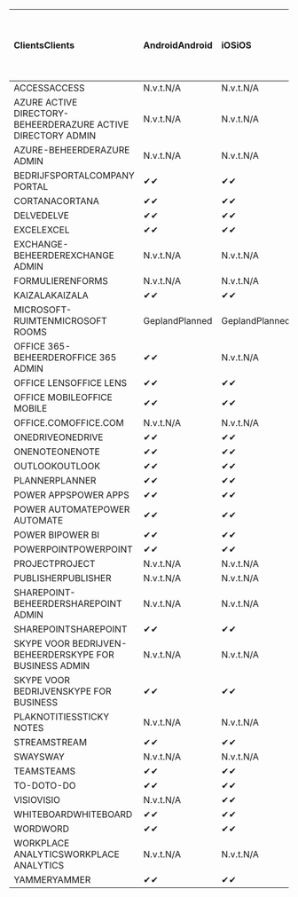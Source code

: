 <!-- This file is generated automatically. Changes made to this file will be overwritten.-->
|<span data-ttu-id="2d8ad-101">Clients</span><span class="sxs-lookup"><span data-stu-id="2d8ad-101">Clients</span></span>|<span data-ttu-id="2d8ad-102">Android</span><span class="sxs-lookup"><span data-stu-id="2d8ad-102">Android</span></span>|<span data-ttu-id="2d8ad-103">iOS</span><span class="sxs-lookup"><span data-stu-id="2d8ad-103">iOS</span></span>|<span data-ttu-id="2d8ad-104">Mac</span><span class="sxs-lookup"><span data-stu-id="2d8ad-104">Mac</span></span>|<span data-ttu-id="2d8ad-105">Windows 10</span><span class="sxs-lookup"><span data-stu-id="2d8ad-105">Windows 10</span></span><br><span data-ttu-id="2d8ad-106">Bureaublad</span><span class="sxs-lookup"><span data-stu-id="2d8ad-106">Desktop</span></span>|<span data-ttu-id="2d8ad-107">Windows 10</span><span class="sxs-lookup"><span data-stu-id="2d8ad-107">Windows 10</span></span><br><span data-ttu-id="2d8ad-108">Moderne apps</span><span class="sxs-lookup"><span data-stu-id="2d8ad-108">Modern Apps</span></span>|
|:-|:-|:-|:-|:-|:-|
|<span data-ttu-id="2d8ad-109">ACCESS</span><span class="sxs-lookup"><span data-stu-id="2d8ad-109">ACCESS</span></span>|<span data-ttu-id="2d8ad-110">N.v.t.</span><span class="sxs-lookup"><span data-stu-id="2d8ad-110">N/A</span></span>|<span data-ttu-id="2d8ad-111">N.v.t.</span><span class="sxs-lookup"><span data-stu-id="2d8ad-111">N/A</span></span>|<span data-ttu-id="2d8ad-112">N.v.t.</span><span class="sxs-lookup"><span data-stu-id="2d8ad-112">N/A</span></span>|<span data-ttu-id="2d8ad-113">✔</span><span class="sxs-lookup"><span data-stu-id="2d8ad-113">✔</span></span>|<span data-ttu-id="2d8ad-114">N.v.t.</span><span class="sxs-lookup"><span data-stu-id="2d8ad-114">N/A</span></span>|
|<span data-ttu-id="2d8ad-115">AZURE ACTIVE DIRECTORY-BEHEERDER</span><span class="sxs-lookup"><span data-stu-id="2d8ad-115">AZURE ACTIVE DIRECTORY ADMIN</span></span>|<span data-ttu-id="2d8ad-116">N.v.t.</span><span class="sxs-lookup"><span data-stu-id="2d8ad-116">N/A</span></span>|<span data-ttu-id="2d8ad-117">N.v.t.</span><span class="sxs-lookup"><span data-stu-id="2d8ad-117">N/A</span></span>|<span data-ttu-id="2d8ad-118">N.v.t.</span><span class="sxs-lookup"><span data-stu-id="2d8ad-118">N/A</span></span>|<span data-ttu-id="2d8ad-119">✔</span><span class="sxs-lookup"><span data-stu-id="2d8ad-119">✔</span></span>|<span data-ttu-id="2d8ad-120">N.v.t.</span><span class="sxs-lookup"><span data-stu-id="2d8ad-120">N/A</span></span>|
|<span data-ttu-id="2d8ad-121">AZURE-BEHEERDER</span><span class="sxs-lookup"><span data-stu-id="2d8ad-121">AZURE ADMIN</span></span>|<span data-ttu-id="2d8ad-122">N.v.t.</span><span class="sxs-lookup"><span data-stu-id="2d8ad-122">N/A</span></span>|<span data-ttu-id="2d8ad-123">N.v.t.</span><span class="sxs-lookup"><span data-stu-id="2d8ad-123">N/A</span></span>|<span data-ttu-id="2d8ad-124">N.v.t.</span><span class="sxs-lookup"><span data-stu-id="2d8ad-124">N/A</span></span>|<span data-ttu-id="2d8ad-125">N.v.t.</span><span class="sxs-lookup"><span data-stu-id="2d8ad-125">N/A</span></span>|<span data-ttu-id="2d8ad-126">N.v.t.</span><span class="sxs-lookup"><span data-stu-id="2d8ad-126">N/A</span></span>|
|<span data-ttu-id="2d8ad-127">BEDRIJFSPORTAL</span><span class="sxs-lookup"><span data-stu-id="2d8ad-127">COMPANY PORTAL</span></span>|<span data-ttu-id="2d8ad-128">✔</span><span class="sxs-lookup"><span data-stu-id="2d8ad-128">✔</span></span>|<span data-ttu-id="2d8ad-129">✔</span><span class="sxs-lookup"><span data-stu-id="2d8ad-129">✔</span></span>|<span data-ttu-id="2d8ad-130">✔</span><span class="sxs-lookup"><span data-stu-id="2d8ad-130">✔</span></span>|<span data-ttu-id="2d8ad-131">N.v.t.</span><span class="sxs-lookup"><span data-stu-id="2d8ad-131">N/A</span></span>|<span data-ttu-id="2d8ad-132">✔</span><span class="sxs-lookup"><span data-stu-id="2d8ad-132">✔</span></span>|
|<span data-ttu-id="2d8ad-133">CORTANA</span><span class="sxs-lookup"><span data-stu-id="2d8ad-133">CORTANA</span></span>|<span data-ttu-id="2d8ad-134">✔</span><span class="sxs-lookup"><span data-stu-id="2d8ad-134">✔</span></span>|<span data-ttu-id="2d8ad-135">✔</span><span class="sxs-lookup"><span data-stu-id="2d8ad-135">✔</span></span>|<span data-ttu-id="2d8ad-136">N.v.t.</span><span class="sxs-lookup"><span data-stu-id="2d8ad-136">N/A</span></span>|<span data-ttu-id="2d8ad-137">N.v.t.</span><span class="sxs-lookup"><span data-stu-id="2d8ad-137">N/A</span></span>|<span data-ttu-id="2d8ad-138">✔</span><span class="sxs-lookup"><span data-stu-id="2d8ad-138">✔</span></span>|
|<span data-ttu-id="2d8ad-139">DELVE</span><span class="sxs-lookup"><span data-stu-id="2d8ad-139">DELVE</span></span>|<span data-ttu-id="2d8ad-140">✔</span><span class="sxs-lookup"><span data-stu-id="2d8ad-140">✔</span></span>|<span data-ttu-id="2d8ad-141">✔</span><span class="sxs-lookup"><span data-stu-id="2d8ad-141">✔</span></span>|<span data-ttu-id="2d8ad-142">N.v.t.</span><span class="sxs-lookup"><span data-stu-id="2d8ad-142">N/A</span></span>|<span data-ttu-id="2d8ad-143">N.v.t.</span><span class="sxs-lookup"><span data-stu-id="2d8ad-143">N/A</span></span>|<span data-ttu-id="2d8ad-144">N.v.t.</span><span class="sxs-lookup"><span data-stu-id="2d8ad-144">N/A</span></span>|
|<span data-ttu-id="2d8ad-145">EXCEL</span><span class="sxs-lookup"><span data-stu-id="2d8ad-145">EXCEL</span></span>|<span data-ttu-id="2d8ad-146">✔</span><span class="sxs-lookup"><span data-stu-id="2d8ad-146">✔</span></span>|<span data-ttu-id="2d8ad-147">✔</span><span class="sxs-lookup"><span data-stu-id="2d8ad-147">✔</span></span>|<span data-ttu-id="2d8ad-148">✔</span><span class="sxs-lookup"><span data-stu-id="2d8ad-148">✔</span></span>|<span data-ttu-id="2d8ad-149">✔</span><span class="sxs-lookup"><span data-stu-id="2d8ad-149">✔</span></span>|<span data-ttu-id="2d8ad-150">✔</span><span class="sxs-lookup"><span data-stu-id="2d8ad-150">✔</span></span>|
|<span data-ttu-id="2d8ad-151">EXCHANGE-BEHEERDER</span><span class="sxs-lookup"><span data-stu-id="2d8ad-151">EXCHANGE ADMIN</span></span>|<span data-ttu-id="2d8ad-152">N.v.t.</span><span class="sxs-lookup"><span data-stu-id="2d8ad-152">N/A</span></span>|<span data-ttu-id="2d8ad-153">N.v.t.</span><span class="sxs-lookup"><span data-stu-id="2d8ad-153">N/A</span></span>|<span data-ttu-id="2d8ad-154">N.v.t.</span><span class="sxs-lookup"><span data-stu-id="2d8ad-154">N/A</span></span>|<span data-ttu-id="2d8ad-155">✔</span><span class="sxs-lookup"><span data-stu-id="2d8ad-155">✔</span></span>|<span data-ttu-id="2d8ad-156">N.v.t.</span><span class="sxs-lookup"><span data-stu-id="2d8ad-156">N/A</span></span>|
|<span data-ttu-id="2d8ad-157">FORMULIEREN</span><span class="sxs-lookup"><span data-stu-id="2d8ad-157">FORMS</span></span>|<span data-ttu-id="2d8ad-158">N.v.t.</span><span class="sxs-lookup"><span data-stu-id="2d8ad-158">N/A</span></span>|<span data-ttu-id="2d8ad-159">N.v.t.</span><span class="sxs-lookup"><span data-stu-id="2d8ad-159">N/A</span></span>|<span data-ttu-id="2d8ad-160">N.v.t.</span><span class="sxs-lookup"><span data-stu-id="2d8ad-160">N/A</span></span>|<span data-ttu-id="2d8ad-161">N.v.t.</span><span class="sxs-lookup"><span data-stu-id="2d8ad-161">N/A</span></span>|<span data-ttu-id="2d8ad-162">N.v.t.</span><span class="sxs-lookup"><span data-stu-id="2d8ad-162">N/A</span></span>|
|<span data-ttu-id="2d8ad-163">KAIZALA</span><span class="sxs-lookup"><span data-stu-id="2d8ad-163">KAIZALA</span></span>|<span data-ttu-id="2d8ad-164">✔</span><span class="sxs-lookup"><span data-stu-id="2d8ad-164">✔</span></span>|<span data-ttu-id="2d8ad-165">✔</span><span class="sxs-lookup"><span data-stu-id="2d8ad-165">✔</span></span>|<span data-ttu-id="2d8ad-166">N.v.t.</span><span class="sxs-lookup"><span data-stu-id="2d8ad-166">N/A</span></span>|<span data-ttu-id="2d8ad-167">N.v.t.</span><span class="sxs-lookup"><span data-stu-id="2d8ad-167">N/A</span></span>|<span data-ttu-id="2d8ad-168">N.v.t.</span><span class="sxs-lookup"><span data-stu-id="2d8ad-168">N/A</span></span>|
|<span data-ttu-id="2d8ad-169">MICROSOFT-RUIMTEN</span><span class="sxs-lookup"><span data-stu-id="2d8ad-169">MICROSOFT ROOMS</span></span>|<span data-ttu-id="2d8ad-170">Gepland</span><span class="sxs-lookup"><span data-stu-id="2d8ad-170">Planned</span></span>|<span data-ttu-id="2d8ad-171">Gepland</span><span class="sxs-lookup"><span data-stu-id="2d8ad-171">Planned</span></span>|<span data-ttu-id="2d8ad-172">N.v.t.</span><span class="sxs-lookup"><span data-stu-id="2d8ad-172">N/A</span></span>|<span data-ttu-id="2d8ad-173">N.v.t.</span><span class="sxs-lookup"><span data-stu-id="2d8ad-173">N/A</span></span>|<span data-ttu-id="2d8ad-174">N.v.t.</span><span class="sxs-lookup"><span data-stu-id="2d8ad-174">N/A</span></span>|
|<span data-ttu-id="2d8ad-175">OFFICE 365-BEHEERDER</span><span class="sxs-lookup"><span data-stu-id="2d8ad-175">OFFICE 365 ADMIN</span></span>|<span data-ttu-id="2d8ad-176">✔</span><span class="sxs-lookup"><span data-stu-id="2d8ad-176">✔</span></span>|<span data-ttu-id="2d8ad-177">N.v.t.</span><span class="sxs-lookup"><span data-stu-id="2d8ad-177">N/A</span></span>|<span data-ttu-id="2d8ad-178">N.v.t.</span><span class="sxs-lookup"><span data-stu-id="2d8ad-178">N/A</span></span>|<span data-ttu-id="2d8ad-179">N.v.t.</span><span class="sxs-lookup"><span data-stu-id="2d8ad-179">N/A</span></span>|<span data-ttu-id="2d8ad-180">N.v.t.</span><span class="sxs-lookup"><span data-stu-id="2d8ad-180">N/A</span></span>|
|<span data-ttu-id="2d8ad-181">OFFICE LENS</span><span class="sxs-lookup"><span data-stu-id="2d8ad-181">OFFICE LENS</span></span>|<span data-ttu-id="2d8ad-182">✔</span><span class="sxs-lookup"><span data-stu-id="2d8ad-182">✔</span></span>|<span data-ttu-id="2d8ad-183">✔</span><span class="sxs-lookup"><span data-stu-id="2d8ad-183">✔</span></span>|<span data-ttu-id="2d8ad-184">N.v.t.</span><span class="sxs-lookup"><span data-stu-id="2d8ad-184">N/A</span></span>|<span data-ttu-id="2d8ad-185">N.v.t.</span><span class="sxs-lookup"><span data-stu-id="2d8ad-185">N/A</span></span>|<span data-ttu-id="2d8ad-186">✔</span><span class="sxs-lookup"><span data-stu-id="2d8ad-186">✔</span></span>|
|<span data-ttu-id="2d8ad-187">OFFICE MOBILE</span><span class="sxs-lookup"><span data-stu-id="2d8ad-187">OFFICE MOBILE</span></span>|<span data-ttu-id="2d8ad-188">✔</span><span class="sxs-lookup"><span data-stu-id="2d8ad-188">✔</span></span>|<span data-ttu-id="2d8ad-189">✔</span><span class="sxs-lookup"><span data-stu-id="2d8ad-189">✔</span></span>|<span data-ttu-id="2d8ad-190">N.v.t.</span><span class="sxs-lookup"><span data-stu-id="2d8ad-190">N/A</span></span>|<span data-ttu-id="2d8ad-191">N.v.t.</span><span class="sxs-lookup"><span data-stu-id="2d8ad-191">N/A</span></span>|<span data-ttu-id="2d8ad-192">N.v.t.</span><span class="sxs-lookup"><span data-stu-id="2d8ad-192">N/A</span></span>|
|<span data-ttu-id="2d8ad-193">OFFICE.COM</span><span class="sxs-lookup"><span data-stu-id="2d8ad-193">OFFICE.COM</span></span>|<span data-ttu-id="2d8ad-194">N.v.t.</span><span class="sxs-lookup"><span data-stu-id="2d8ad-194">N/A</span></span>|<span data-ttu-id="2d8ad-195">N.v.t.</span><span class="sxs-lookup"><span data-stu-id="2d8ad-195">N/A</span></span>|<span data-ttu-id="2d8ad-196">N.v.t.</span><span class="sxs-lookup"><span data-stu-id="2d8ad-196">N/A</span></span>|<span data-ttu-id="2d8ad-197">N.v.t.</span><span class="sxs-lookup"><span data-stu-id="2d8ad-197">N/A</span></span>|<span data-ttu-id="2d8ad-198">✔</span><span class="sxs-lookup"><span data-stu-id="2d8ad-198">✔</span></span>|
|<span data-ttu-id="2d8ad-199">ONEDRIVE</span><span class="sxs-lookup"><span data-stu-id="2d8ad-199">ONEDRIVE</span></span>|<span data-ttu-id="2d8ad-200">✔</span><span class="sxs-lookup"><span data-stu-id="2d8ad-200">✔</span></span>|<span data-ttu-id="2d8ad-201">✔</span><span class="sxs-lookup"><span data-stu-id="2d8ad-201">✔</span></span>|<span data-ttu-id="2d8ad-202">✔</span><span class="sxs-lookup"><span data-stu-id="2d8ad-202">✔</span></span>|<span data-ttu-id="2d8ad-203">✔</span><span class="sxs-lookup"><span data-stu-id="2d8ad-203">✔</span></span>|<span data-ttu-id="2d8ad-204">✔</span><span class="sxs-lookup"><span data-stu-id="2d8ad-204">✔</span></span>|
|<span data-ttu-id="2d8ad-205">ONENOTE</span><span class="sxs-lookup"><span data-stu-id="2d8ad-205">ONENOTE</span></span>|<span data-ttu-id="2d8ad-206">✔</span><span class="sxs-lookup"><span data-stu-id="2d8ad-206">✔</span></span>|<span data-ttu-id="2d8ad-207">✔</span><span class="sxs-lookup"><span data-stu-id="2d8ad-207">✔</span></span>|<span data-ttu-id="2d8ad-208">✔</span><span class="sxs-lookup"><span data-stu-id="2d8ad-208">✔</span></span>|<span data-ttu-id="2d8ad-209">✔</span><span class="sxs-lookup"><span data-stu-id="2d8ad-209">✔</span></span>|<span data-ttu-id="2d8ad-210">✔</span><span class="sxs-lookup"><span data-stu-id="2d8ad-210">✔</span></span>|
|<span data-ttu-id="2d8ad-211">OUTLOOK</span><span class="sxs-lookup"><span data-stu-id="2d8ad-211">OUTLOOK</span></span>|<span data-ttu-id="2d8ad-212">✔</span><span class="sxs-lookup"><span data-stu-id="2d8ad-212">✔</span></span>|<span data-ttu-id="2d8ad-213">✔</span><span class="sxs-lookup"><span data-stu-id="2d8ad-213">✔</span></span>|<span data-ttu-id="2d8ad-214">✔</span><span class="sxs-lookup"><span data-stu-id="2d8ad-214">✔</span></span>|<span data-ttu-id="2d8ad-215">✔</span><span class="sxs-lookup"><span data-stu-id="2d8ad-215">✔</span></span>|<span data-ttu-id="2d8ad-216">✔</span><span class="sxs-lookup"><span data-stu-id="2d8ad-216">✔</span></span>|
|<span data-ttu-id="2d8ad-217">PLANNER</span><span class="sxs-lookup"><span data-stu-id="2d8ad-217">PLANNER</span></span>|<span data-ttu-id="2d8ad-218">✔</span><span class="sxs-lookup"><span data-stu-id="2d8ad-218">✔</span></span>|<span data-ttu-id="2d8ad-219">✔</span><span class="sxs-lookup"><span data-stu-id="2d8ad-219">✔</span></span>|<span data-ttu-id="2d8ad-220">N.v.t.</span><span class="sxs-lookup"><span data-stu-id="2d8ad-220">N/A</span></span>|<span data-ttu-id="2d8ad-221">N.v.t.</span><span class="sxs-lookup"><span data-stu-id="2d8ad-221">N/A</span></span>|<span data-ttu-id="2d8ad-222">N.v.t.</span><span class="sxs-lookup"><span data-stu-id="2d8ad-222">N/A</span></span>|
|<span data-ttu-id="2d8ad-223">POWER APPS</span><span class="sxs-lookup"><span data-stu-id="2d8ad-223">POWER APPS</span></span>|<span data-ttu-id="2d8ad-224">✔</span><span class="sxs-lookup"><span data-stu-id="2d8ad-224">✔</span></span>|<span data-ttu-id="2d8ad-225">✔</span><span class="sxs-lookup"><span data-stu-id="2d8ad-225">✔</span></span>|<span data-ttu-id="2d8ad-226">N.v.t.</span><span class="sxs-lookup"><span data-stu-id="2d8ad-226">N/A</span></span>|<span data-ttu-id="2d8ad-227">N.v.t.</span><span class="sxs-lookup"><span data-stu-id="2d8ad-227">N/A</span></span>|<span data-ttu-id="2d8ad-228">✔</span><span class="sxs-lookup"><span data-stu-id="2d8ad-228">✔</span></span>|
|<span data-ttu-id="2d8ad-229">POWER AUTOMATE</span><span class="sxs-lookup"><span data-stu-id="2d8ad-229">POWER AUTOMATE</span></span>|<span data-ttu-id="2d8ad-230">✔</span><span class="sxs-lookup"><span data-stu-id="2d8ad-230">✔</span></span>|<span data-ttu-id="2d8ad-231">✔</span><span class="sxs-lookup"><span data-stu-id="2d8ad-231">✔</span></span>|<span data-ttu-id="2d8ad-232">N.v.t.</span><span class="sxs-lookup"><span data-stu-id="2d8ad-232">N/A</span></span>|<span data-ttu-id="2d8ad-233">N.v.t.</span><span class="sxs-lookup"><span data-stu-id="2d8ad-233">N/A</span></span>|<span data-ttu-id="2d8ad-234">N.v.t.</span><span class="sxs-lookup"><span data-stu-id="2d8ad-234">N/A</span></span>|
|<span data-ttu-id="2d8ad-235">POWER BI</span><span class="sxs-lookup"><span data-stu-id="2d8ad-235">POWER BI</span></span>|<span data-ttu-id="2d8ad-236">✔</span><span class="sxs-lookup"><span data-stu-id="2d8ad-236">✔</span></span>|<span data-ttu-id="2d8ad-237">✔</span><span class="sxs-lookup"><span data-stu-id="2d8ad-237">✔</span></span>|<span data-ttu-id="2d8ad-238">N.v.t.</span><span class="sxs-lookup"><span data-stu-id="2d8ad-238">N/A</span></span>|<span data-ttu-id="2d8ad-239">✔</span><span class="sxs-lookup"><span data-stu-id="2d8ad-239">✔</span></span>|<span data-ttu-id="2d8ad-240">✔</span><span class="sxs-lookup"><span data-stu-id="2d8ad-240">✔</span></span>|
|<span data-ttu-id="2d8ad-241">POWERPOINT</span><span class="sxs-lookup"><span data-stu-id="2d8ad-241">POWERPOINT</span></span>|<span data-ttu-id="2d8ad-242">✔</span><span class="sxs-lookup"><span data-stu-id="2d8ad-242">✔</span></span>|<span data-ttu-id="2d8ad-243">✔</span><span class="sxs-lookup"><span data-stu-id="2d8ad-243">✔</span></span>|<span data-ttu-id="2d8ad-244">✔</span><span class="sxs-lookup"><span data-stu-id="2d8ad-244">✔</span></span>|<span data-ttu-id="2d8ad-245">✔</span><span class="sxs-lookup"><span data-stu-id="2d8ad-245">✔</span></span>|<span data-ttu-id="2d8ad-246">✔</span><span class="sxs-lookup"><span data-stu-id="2d8ad-246">✔</span></span>|
|<span data-ttu-id="2d8ad-247">PROJECT</span><span class="sxs-lookup"><span data-stu-id="2d8ad-247">PROJECT</span></span>|<span data-ttu-id="2d8ad-248">N.v.t.</span><span class="sxs-lookup"><span data-stu-id="2d8ad-248">N/A</span></span>|<span data-ttu-id="2d8ad-249">N.v.t.</span><span class="sxs-lookup"><span data-stu-id="2d8ad-249">N/A</span></span>|<span data-ttu-id="2d8ad-250">N.v.t.</span><span class="sxs-lookup"><span data-stu-id="2d8ad-250">N/A</span></span>|<span data-ttu-id="2d8ad-251">✔</span><span class="sxs-lookup"><span data-stu-id="2d8ad-251">✔</span></span>|<span data-ttu-id="2d8ad-252">N.v.t.</span><span class="sxs-lookup"><span data-stu-id="2d8ad-252">N/A</span></span>|
|<span data-ttu-id="2d8ad-253">PUBLISHER</span><span class="sxs-lookup"><span data-stu-id="2d8ad-253">PUBLISHER</span></span>|<span data-ttu-id="2d8ad-254">N.v.t.</span><span class="sxs-lookup"><span data-stu-id="2d8ad-254">N/A</span></span>|<span data-ttu-id="2d8ad-255">N.v.t.</span><span class="sxs-lookup"><span data-stu-id="2d8ad-255">N/A</span></span>|<span data-ttu-id="2d8ad-256">N.v.t.</span><span class="sxs-lookup"><span data-stu-id="2d8ad-256">N/A</span></span>|<span data-ttu-id="2d8ad-257">✔</span><span class="sxs-lookup"><span data-stu-id="2d8ad-257">✔</span></span>|<span data-ttu-id="2d8ad-258">N.v.t.</span><span class="sxs-lookup"><span data-stu-id="2d8ad-258">N/A</span></span>|
|<span data-ttu-id="2d8ad-259">SHAREPOINT-BEHEERDER</span><span class="sxs-lookup"><span data-stu-id="2d8ad-259">SHAREPOINT ADMIN</span></span>|<span data-ttu-id="2d8ad-260">N.v.t.</span><span class="sxs-lookup"><span data-stu-id="2d8ad-260">N/A</span></span>|<span data-ttu-id="2d8ad-261">N.v.t.</span><span class="sxs-lookup"><span data-stu-id="2d8ad-261">N/A</span></span>|<span data-ttu-id="2d8ad-262">N.v.t.</span><span class="sxs-lookup"><span data-stu-id="2d8ad-262">N/A</span></span>|<span data-ttu-id="2d8ad-263">✔</span><span class="sxs-lookup"><span data-stu-id="2d8ad-263">✔</span></span>|<span data-ttu-id="2d8ad-264">N.v.t.</span><span class="sxs-lookup"><span data-stu-id="2d8ad-264">N/A</span></span>|
|<span data-ttu-id="2d8ad-265">SHAREPOINT</span><span class="sxs-lookup"><span data-stu-id="2d8ad-265">SHAREPOINT</span></span>|<span data-ttu-id="2d8ad-266">✔</span><span class="sxs-lookup"><span data-stu-id="2d8ad-266">✔</span></span>|<span data-ttu-id="2d8ad-267">✔</span><span class="sxs-lookup"><span data-stu-id="2d8ad-267">✔</span></span>|<span data-ttu-id="2d8ad-268">N.v.t.</span><span class="sxs-lookup"><span data-stu-id="2d8ad-268">N/A</span></span>|<span data-ttu-id="2d8ad-269">N.v.t.</span><span class="sxs-lookup"><span data-stu-id="2d8ad-269">N/A</span></span>|<span data-ttu-id="2d8ad-270">N.v.t.</span><span class="sxs-lookup"><span data-stu-id="2d8ad-270">N/A</span></span>|
|<span data-ttu-id="2d8ad-271">SKYPE VOOR BEDRIJVEN-BEHEERDER</span><span class="sxs-lookup"><span data-stu-id="2d8ad-271">SKYPE FOR BUSINESS ADMIN</span></span>|<span data-ttu-id="2d8ad-272">N.v.t.</span><span class="sxs-lookup"><span data-stu-id="2d8ad-272">N/A</span></span>|<span data-ttu-id="2d8ad-273">N.v.t.</span><span class="sxs-lookup"><span data-stu-id="2d8ad-273">N/A</span></span>|<span data-ttu-id="2d8ad-274">N.v.t.</span><span class="sxs-lookup"><span data-stu-id="2d8ad-274">N/A</span></span>|<span data-ttu-id="2d8ad-275">✔</span><span class="sxs-lookup"><span data-stu-id="2d8ad-275">✔</span></span>|<span data-ttu-id="2d8ad-276">N.v.t.</span><span class="sxs-lookup"><span data-stu-id="2d8ad-276">N/A</span></span>|
|<span data-ttu-id="2d8ad-277">SKYPE VOOR BEDRIJVEN</span><span class="sxs-lookup"><span data-stu-id="2d8ad-277">SKYPE FOR BUSINESS</span></span>|<span data-ttu-id="2d8ad-278">✔</span><span class="sxs-lookup"><span data-stu-id="2d8ad-278">✔</span></span>|<span data-ttu-id="2d8ad-279">✔</span><span class="sxs-lookup"><span data-stu-id="2d8ad-279">✔</span></span>|<span data-ttu-id="2d8ad-280">✔</span><span class="sxs-lookup"><span data-stu-id="2d8ad-280">✔</span></span>|<span data-ttu-id="2d8ad-281">✔</span><span class="sxs-lookup"><span data-stu-id="2d8ad-281">✔</span></span>|<span data-ttu-id="2d8ad-282">N.v.t.</span><span class="sxs-lookup"><span data-stu-id="2d8ad-282">N/A</span></span>|
|<span data-ttu-id="2d8ad-283">PLAKNOTITIES</span><span class="sxs-lookup"><span data-stu-id="2d8ad-283">STICKY NOTES</span></span>|<span data-ttu-id="2d8ad-284">N.v.t.</span><span class="sxs-lookup"><span data-stu-id="2d8ad-284">N/A</span></span>|<span data-ttu-id="2d8ad-285">N.v.t.</span><span class="sxs-lookup"><span data-stu-id="2d8ad-285">N/A</span></span>|<span data-ttu-id="2d8ad-286">N.v.t.</span><span class="sxs-lookup"><span data-stu-id="2d8ad-286">N/A</span></span>|<span data-ttu-id="2d8ad-287">N.v.t.</span><span class="sxs-lookup"><span data-stu-id="2d8ad-287">N/A</span></span>|<span data-ttu-id="2d8ad-288">✔</span><span class="sxs-lookup"><span data-stu-id="2d8ad-288">✔</span></span>|
|<span data-ttu-id="2d8ad-289">STREAM</span><span class="sxs-lookup"><span data-stu-id="2d8ad-289">STREAM</span></span>|<span data-ttu-id="2d8ad-290">✔</span><span class="sxs-lookup"><span data-stu-id="2d8ad-290">✔</span></span>|<span data-ttu-id="2d8ad-291">✔</span><span class="sxs-lookup"><span data-stu-id="2d8ad-291">✔</span></span>|<span data-ttu-id="2d8ad-292">N.v.t.</span><span class="sxs-lookup"><span data-stu-id="2d8ad-292">N/A</span></span>|<span data-ttu-id="2d8ad-293">N.v.t.</span><span class="sxs-lookup"><span data-stu-id="2d8ad-293">N/A</span></span>|<span data-ttu-id="2d8ad-294">N.v.t.</span><span class="sxs-lookup"><span data-stu-id="2d8ad-294">N/A</span></span>|
|<span data-ttu-id="2d8ad-295">SWAY</span><span class="sxs-lookup"><span data-stu-id="2d8ad-295">SWAY</span></span>|<span data-ttu-id="2d8ad-296">N.v.t.</span><span class="sxs-lookup"><span data-stu-id="2d8ad-296">N/A</span></span>|<span data-ttu-id="2d8ad-297">N.v.t.</span><span class="sxs-lookup"><span data-stu-id="2d8ad-297">N/A</span></span>|<span data-ttu-id="2d8ad-298">N.v.t.</span><span class="sxs-lookup"><span data-stu-id="2d8ad-298">N/A</span></span>|<span data-ttu-id="2d8ad-299">N.v.t.</span><span class="sxs-lookup"><span data-stu-id="2d8ad-299">N/A</span></span>|<span data-ttu-id="2d8ad-300">✔</span><span class="sxs-lookup"><span data-stu-id="2d8ad-300">✔</span></span>|
|<span data-ttu-id="2d8ad-301">TEAMS</span><span class="sxs-lookup"><span data-stu-id="2d8ad-301">TEAMS</span></span>|<span data-ttu-id="2d8ad-302">✔</span><span class="sxs-lookup"><span data-stu-id="2d8ad-302">✔</span></span>|<span data-ttu-id="2d8ad-303">✔</span><span class="sxs-lookup"><span data-stu-id="2d8ad-303">✔</span></span>|<span data-ttu-id="2d8ad-304">✔</span><span class="sxs-lookup"><span data-stu-id="2d8ad-304">✔</span></span>|<span data-ttu-id="2d8ad-305">✔</span><span class="sxs-lookup"><span data-stu-id="2d8ad-305">✔</span></span>|<span data-ttu-id="2d8ad-306">N.v.t.</span><span class="sxs-lookup"><span data-stu-id="2d8ad-306">N/A</span></span>|
|<span data-ttu-id="2d8ad-307">TO-DO</span><span class="sxs-lookup"><span data-stu-id="2d8ad-307">TO-DO</span></span>|<span data-ttu-id="2d8ad-308">✔</span><span class="sxs-lookup"><span data-stu-id="2d8ad-308">✔</span></span>|<span data-ttu-id="2d8ad-309">✔</span><span class="sxs-lookup"><span data-stu-id="2d8ad-309">✔</span></span>|<span data-ttu-id="2d8ad-310">✔</span><span class="sxs-lookup"><span data-stu-id="2d8ad-310">✔</span></span>|<span data-ttu-id="2d8ad-311">N.v.t.</span><span class="sxs-lookup"><span data-stu-id="2d8ad-311">N/A</span></span>|<span data-ttu-id="2d8ad-312">✔</span><span class="sxs-lookup"><span data-stu-id="2d8ad-312">✔</span></span>|
|<span data-ttu-id="2d8ad-313">VISIO</span><span class="sxs-lookup"><span data-stu-id="2d8ad-313">VISIO</span></span>|<span data-ttu-id="2d8ad-314">N.v.t.</span><span class="sxs-lookup"><span data-stu-id="2d8ad-314">N/A</span></span>|<span data-ttu-id="2d8ad-315">✔</span><span class="sxs-lookup"><span data-stu-id="2d8ad-315">✔</span></span>|<span data-ttu-id="2d8ad-316">N.v.t.</span><span class="sxs-lookup"><span data-stu-id="2d8ad-316">N/A</span></span>|<span data-ttu-id="2d8ad-317">✔</span><span class="sxs-lookup"><span data-stu-id="2d8ad-317">✔</span></span>|<span data-ttu-id="2d8ad-318">N.v.t.</span><span class="sxs-lookup"><span data-stu-id="2d8ad-318">N/A</span></span>|
|<span data-ttu-id="2d8ad-319">WHITEBOARD</span><span class="sxs-lookup"><span data-stu-id="2d8ad-319">WHITEBOARD</span></span>|<span data-ttu-id="2d8ad-320">✔</span><span class="sxs-lookup"><span data-stu-id="2d8ad-320">✔</span></span>|<span data-ttu-id="2d8ad-321">✔</span><span class="sxs-lookup"><span data-stu-id="2d8ad-321">✔</span></span>|<span data-ttu-id="2d8ad-322">N.v.t.</span><span class="sxs-lookup"><span data-stu-id="2d8ad-322">N/A</span></span>|<span data-ttu-id="2d8ad-323">N.v.t.</span><span class="sxs-lookup"><span data-stu-id="2d8ad-323">N/A</span></span>|<span data-ttu-id="2d8ad-324">✔</span><span class="sxs-lookup"><span data-stu-id="2d8ad-324">✔</span></span>|
|<span data-ttu-id="2d8ad-325">WORD</span><span class="sxs-lookup"><span data-stu-id="2d8ad-325">WORD</span></span>|<span data-ttu-id="2d8ad-326">✔</span><span class="sxs-lookup"><span data-stu-id="2d8ad-326">✔</span></span>|<span data-ttu-id="2d8ad-327">✔</span><span class="sxs-lookup"><span data-stu-id="2d8ad-327">✔</span></span>|<span data-ttu-id="2d8ad-328">✔</span><span class="sxs-lookup"><span data-stu-id="2d8ad-328">✔</span></span>|<span data-ttu-id="2d8ad-329">✔</span><span class="sxs-lookup"><span data-stu-id="2d8ad-329">✔</span></span>|<span data-ttu-id="2d8ad-330">✔</span><span class="sxs-lookup"><span data-stu-id="2d8ad-330">✔</span></span>|
|<span data-ttu-id="2d8ad-331">WORKPLACE ANALYTICS</span><span class="sxs-lookup"><span data-stu-id="2d8ad-331">WORKPLACE ANALYTICS</span></span>|<span data-ttu-id="2d8ad-332">N.v.t.</span><span class="sxs-lookup"><span data-stu-id="2d8ad-332">N/A</span></span>|<span data-ttu-id="2d8ad-333">N.v.t.</span><span class="sxs-lookup"><span data-stu-id="2d8ad-333">N/A</span></span>|<span data-ttu-id="2d8ad-334">N.v.t.</span><span class="sxs-lookup"><span data-stu-id="2d8ad-334">N/A</span></span>|<span data-ttu-id="2d8ad-335">N.v.t.</span><span class="sxs-lookup"><span data-stu-id="2d8ad-335">N/A</span></span>|<span data-ttu-id="2d8ad-336">N.v.t.</span><span class="sxs-lookup"><span data-stu-id="2d8ad-336">N/A</span></span>|
|<span data-ttu-id="2d8ad-337">YAMMER</span><span class="sxs-lookup"><span data-stu-id="2d8ad-337">YAMMER</span></span>|<span data-ttu-id="2d8ad-338">✔</span><span class="sxs-lookup"><span data-stu-id="2d8ad-338">✔</span></span>|<span data-ttu-id="2d8ad-339">✔</span><span class="sxs-lookup"><span data-stu-id="2d8ad-339">✔</span></span>|<span data-ttu-id="2d8ad-340">✔</span><span class="sxs-lookup"><span data-stu-id="2d8ad-340">✔</span></span>|<span data-ttu-id="2d8ad-341">✔</span><span class="sxs-lookup"><span data-stu-id="2d8ad-341">✔</span></span>|<span data-ttu-id="2d8ad-342">N.v.t.</span><span class="sxs-lookup"><span data-stu-id="2d8ad-342">N/A</span></span>|
